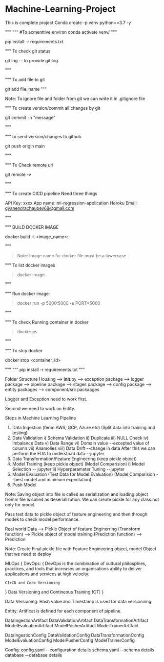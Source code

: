 # Machine-Learning-Project
This is complete  project
Conda create -p venv python==3.7 -y

"""
"""
#To acmenttive environ
conda activate venv/
"""

pip install -r requirements.txt

"""
To check git status 

git log -- to provide git log

"""

"""
To add file to git

git add file_name
"""

Note: To ignore file and folder from git we can write it in .gitignore file

"""
To create version/commit all changes by git

git commit -n "message"

"""

"""
to send version/changes to github

git push origin main

"""

"""
To Check remote url

git remote -v

"""

"""
To create CICD pipeline Need three things

API Key: xxxx
App name: ml-regression-application
Heroku Email: gyanendrachaubey68@gmail.com

"""

"""
BUILD DOCKER IMAGE

docker build -t <image_name>:<tagname>

"""

> Note: Image name for docker file must be a lowercase

"""
To list docker images

>docker image

"""

"""
Run docker image

> docker run -p 5000:5000 -e PORT=5000 

"""

"""
To check Running container in docker

> docker ps

"""

"""
To stop docker 

docker stop <container_id>

"""
"""
pip install -r requirements.txt
"""

Folder Structure
Housing
    --> __init__.py
    --> exception package
    --> logger package
    --> pipeline package
    --> stages package
    --> config package
    --> entity packages
    --> component/src packaages

Logger and Exception need to work first.

Second we need to work on Entity.

Steps in Machine Learning Pipeline
1. Data Ingestion (feom AWS, GCP, Azure etc) (Split data into training and testing)
2. Data Validation
    i) Schema Validation
    ii) Duplicate
    iii) NULL Check
    iv) Imbalance Data
    v) Data Range
    vi) Domain value --excepted value of column
    vii) Anamolies
    viii) Data Drift --change in data
After this we can perform the EDA to understnad data --jupyter
3. Data Transformation/Feature Engineering (keep pickle object)
4. Model Training (keep pickle object) (Model Comparision)
    i) Model Selection -- jupyter
    ii) Hyperparameter Tuning --jupyter
5. Model Evaluation (Test Data for Model Evaluation) (Model Comparision --best model and minimum expectation)
6. Push Model

Note: Saving object into file is called as serialization and loading object fromm file is called as deserialization.
 We can create pickle for any class not only for model.

 Pass test data to pickle object of feature engineering and then through modek to check model performance.

 Real world Data --> Pickle Object of feature Enginerring (Transform function) --> Pickle object of model training (Prediction function) --> Prediction

Note: Create Final pickle file with Feature Engineering object, model Object that we need to deploy

MLOps
{
DevOps: 
{
    DevOps is the combination of cultural philosphies, practices, and tools that increases an organisations ability to deliver applications and services at high velocity.

    CI+CD and Code Versioning
}
Data Versioning and Contineous Training (CT)
}

Data Versioning: Hash value and Timestamp is used for data versioninng.

Entity: 
Artificat is defined for each component of pipeline.

DataIngestionArtifact
DataValidationArtifact
DataTransformationArtifact
ModelEvaluationArtifact
ModelPusherArtifact
ModelTrainerArtifact

DataIngestionConfig
DataValidationConfig
DataTransformationConfig
ModelEvaluationConfig
ModelPusherConfig
ModelTrainerConfig


Config:
config.yaml --configuration details
schema.yaml --schema details
database --database details

